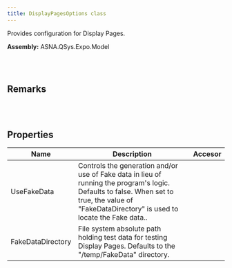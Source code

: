 ```yaml
---
title: DisplayPagesOptions class
---
```


Provides configuration for Display Pages.

**Assembly:** ASNA.QSys.Expo.Model

<br>
<br>

## Remarks

<br>
<br>

## Properties

| Name | Description | Accesor
| --- | --- | ---
| UseFakeData | Controls the generation and/or use of Fake data in lieu of running the program's logic. Defaults to false.  When set to true, the value of "FakeDataDirectory" is used to locate the Fake data.. | 
| FakeDataDirectory | File system absolute path holding test data for testing Display Pages. Defaults to the "/temp/FakeData" directory. | 

<br>
<br>

